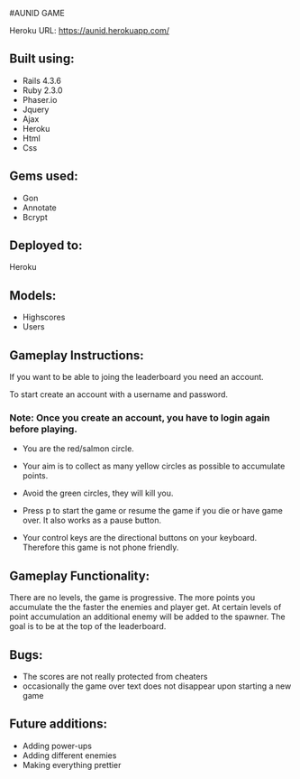 #AUNID GAME

Heroku URL: https://aunid.herokuapp.com/

## Built using:

* Rails 4.3.6
* Ruby 2.3.0
* Phaser.io
* Jquery
* Ajax
* Heroku
* Html
* Css

## Gems used:

* Gon
* Annotate
* Bcrypt

## Deployed to:
Heroku

## Models:

* Highscores
* Users

## Gameplay Instructions:

If you want to be able to joing the leaderboard you need an account.

To start create an account with a username and password.

### Note: Once you create an account, you have to login again before playing.

* You are the red/salmon circle.
* Your aim is to collect as many yellow circles as possible to accumulate points.
* Avoid the green circles, they will kill you.

* Press p to start the game or resume the game if you die or have game over.
It also works as a pause button.

* Your control keys are the directional buttons on your keyboard. Therefore this game is not phone friendly.

## Gameplay Functionality:

There are no levels, the game is progressive. The more points you accumulate the the faster the enemies and player get. At certain levels of point accumulation an additional enemy will be added to the spawner. The goal is to be at the top of the leaderboard.

## Bugs:
* The scores are not really protected from cheaters
* occasionally the game over text does not disappear upon starting a new game

## Future additions:
* Adding power-ups
* Adding different enemies
* Making everything prettier
